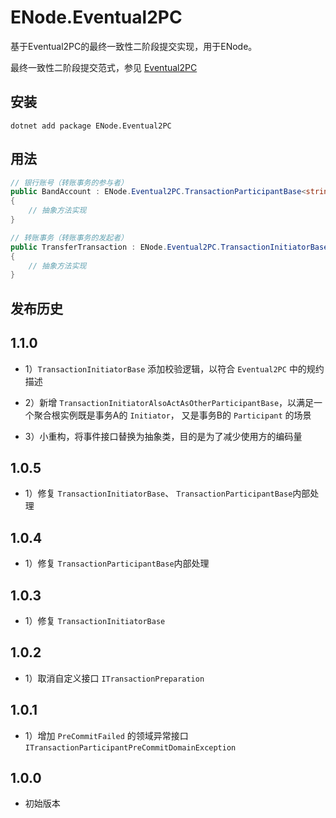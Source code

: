 # ENode.Eventual2PC

基于Eventual2PC的最终一致性二阶段提交实现，用于ENode。

最终一致性二阶段提交范式，参见 [Eventual2PC](https://github.com/berkaroad/Eventual2PC)

## 安装

```
dotnet add package ENode.Eventual2PC
```

## 用法

```csharp
// 银行账号（转账事务的参与者）
public BandAccount : ENode.Eventual2PC.TransactionParticipantBase<string>
{
    // 抽象方法实现
}

// 转账事务（转账事务的发起者）
public TransferTransaction : ENode.Eventual2PC.TransactionInitiatorBase<TransferTransaction, string>
{
    // 抽象方法实现
}
```

## 发布历史

## 1.1.0

- 1）`TransactionInitiatorBase` 添加校验逻辑，以符合 `Eventual2PC` 中的规约描述

- 2）新增 `TransactionInitiatorAlsoActAsOtherParticipantBase`，以满足一个聚合根实例既是事务A的 `Initiator`， 又是事务B的 `Participant` 的场景

- 3）小重构，将事件接口替换为抽象类，目的是为了减少使用方的编码量

## 1.0.5

- 1）修复 `TransactionInitiatorBase`、 `TransactionParticipantBase`内部处理

## 1.0.4

- 1）修复 `TransactionParticipantBase`内部处理


## 1.0.3

- 1）修复 `TransactionInitiatorBase`


## 1.0.2

- 1）取消自定义接口 `ITransactionPreparation`

## 1.0.1

- 1）增加 `PreCommitFailed` 的领域异常接口 `ITransactionParticipantPreCommitDomainException`

## 1.0.0

- 初始版本